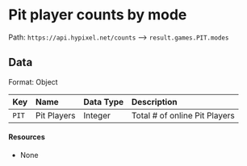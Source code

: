 # Pit player counts by mode
Path: `https://api.hypixel.net/counts` --> `result.games.PIT.modes`

## Data
Format: Object

|Key|Name|Data Type|Description|
|:-|:-|:-|:-|
|`PIT`|Pit Players|Integer|Total # of online Pit Players|

#### Resources
- None